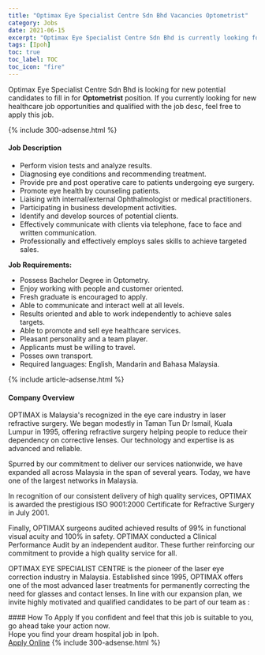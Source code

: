 ```yaml
---
title: "Optimax Eye Specialist Centre Sdn Bhd Vacancies Optometrist" 
category: Jobs 
date: 2021-06-15 
excerpt: "Optimax Eye Specialist Centre Sdn Bhd is currently looking for suitable person to fill in the Optometrist which positioned at Ipoh" 
tags: [Ipoh] 
toc: true 
toc_label: TOC 
toc_icon: "fire" 
--- 
```


<p>Optimax Eye Specialist Centre Sdn Bhd is looking for new potential candidates to fill in for <b>Optometrist</b> position. If you currently looking for new healthcare job opportunities and qualified with the job desc, feel free to apply this job.
</p>{% include 300-adsense.html %} 
<div><div><h4>Job Description</h4></div><div><div><span><div><ul><li>Perform vision tests and analyze results.</li><li>Diagnosing eye conditions and recommending treatment.</li><li>Provide pre and post operative care to patients undergoing eye surgery.</li><li>Promote eye health by counseling patients.</li><li>Liaising with internal/external Ophthalmologist or medical practitioners.</li><li>Participating in business development activities.</li><li>Identify and develop sources of potential clients.</li><li>Effectively communicate with clients via telephone, face to face and written communication.</li><li>Professionally and effectively employs sales skills to achieve targeted sales.</li></ul><p><strong>Job Requirements:</strong></p><ul><li>Possess Bachelor Degree in Optometry.</li><li>Enjoy working with people and customer oriented.</li><li>Fresh graduate is encouraged to apply.</li><li>Able to communicate and interact well at all levels.</li><li>Results oriented and able to work independently to achieve sales targets.</li><li>Able to promote and sell eye healthcare services.</li><li>Pleasant personality and a team player.</li><li>Applicants must be willing to travel.</li><li>Posses own transport.</li><li>Required languages: English, Mandarin and Bahasa Malaysia.</li></ul></div></span></div></div></div> 
{% include article-adsense.html %} 
<div><div><h4>Company Overview</h4></div><div><div><span><div><p>OPTIMAX is Malaysia's recognized in the eye care industry in laser refractive surgery. We began modestly in Taman Tun Dr Ismail, Kuala Lumpur in 1995, offering refractive surgery helping people to reduce their dependency on corrective lenses. Our technology and expertise is as advanced and reliable.</p><p>Spurred by our commitment to deliver our services nationwide, we have expanded all across Malaysia in the span of several years. Today, we have one of the largest networks in Malaysia.</p><p>In recognition of our consistent delivery of high quality services, OPTIMAX is awarded the prestigious ISO 9001:2000 Certificate for Refractive Surgery in July 2001.</p><p>Finally, OPTIMAX surgeons audited achieved results of 99% in functional visual acuity and 100% in safety. OPTIMAX conducted a Clinical Performance Audit by an independent auditor. These further reinforcing our commitment to provide a high quality service for all.</p><p>OPTIMAX EYE SPECIALIST CENTRE is the pioneer of the laser eye correction industry in Malaysia. Established since 1995, OPTIMAX offers one of the most advanced laser treatments for permanently correcting the need for glasses and contact lenses. In line with our expansion plan, we invite highly motivated and qualified candidates to be part of our team as :</p></div></span></div></div></div> 
#### How To Apply 
If you confident and feel that this job is suitable to you, go ahead take your action now. <br/> 
Hope you find your dream hospital job in Ipoh. <br/> 
<a href="https://www.jobstreet.com.my/en/job/optometrist-4568115?jobId=jobstreet-my-job-4568115" class="btn btn--warning" target="_blank" rel="nofollow noopenner">Apply Online</a> 
{% include 300-adsense.html %} 